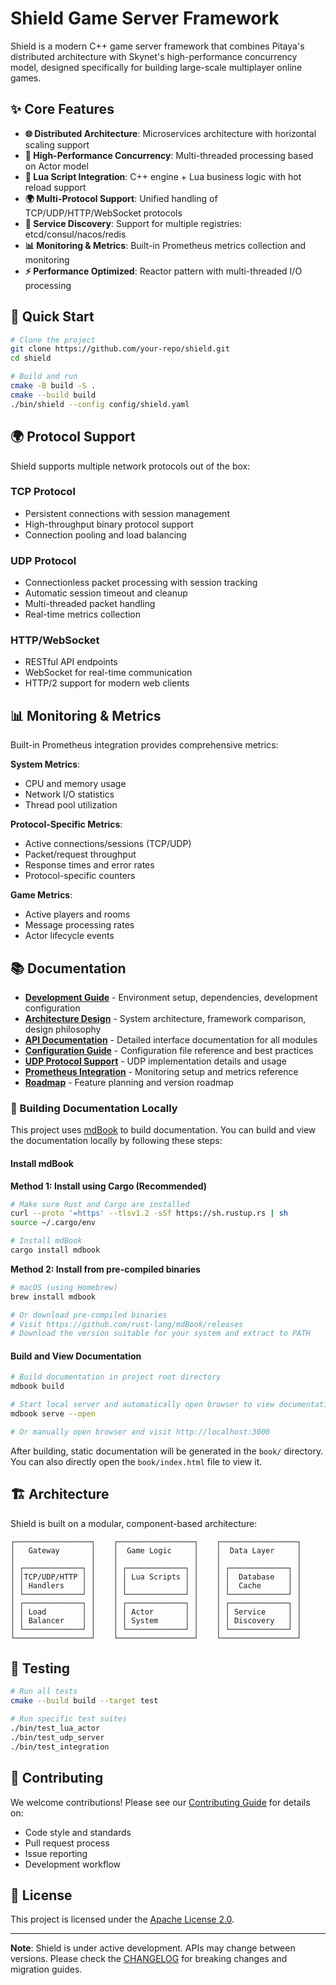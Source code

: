# Shield Game Server Framework

Shield is a modern C++ game server framework that combines Pitaya's distributed architecture with Skynet's high-performance concurrency model, designed specifically for building large-scale multiplayer online games.

## ✨ Core Features

- **🌐 Distributed Architecture**: Microservices architecture with horizontal scaling support
- **🚀 High-Performance Concurrency**: Multi-threaded processing based on Actor model
- **🔧 Lua Script Integration**: C++ engine + Lua business logic with hot reload support
- **🌍 Multi-Protocol Support**: Unified handling of TCP/UDP/HTTP/WebSocket protocols
- **🔄 Service Discovery**: Support for multiple registries: etcd/consul/nacos/redis
- **📊 Monitoring & Metrics**: Built-in Prometheus metrics collection and monitoring
- **⚡ Performance Optimized**: Reactor pattern with multi-threaded I/O processing

## 🚀 Quick Start

```bash
# Clone the project
git clone https://github.com/your-repo/shield.git
cd shield

# Build and run
cmake -B build -S .
cmake --build build
./bin/shield --config config/shield.yaml
```

## 🌍 Protocol Support

Shield supports multiple network protocols out of the box:

### TCP Protocol
- Persistent connections with session management
- High-throughput binary protocol support
- Connection pooling and load balancing

### UDP Protocol
- Connectionless packet processing with session tracking
- Automatic session timeout and cleanup
- Multi-threaded packet handling
- Real-time metrics collection

### HTTP/WebSocket
- RESTful API endpoints
- WebSocket for real-time communication
- HTTP/2 support for modern web clients

## 📊 Monitoring & Metrics

Built-in Prometheus integration provides comprehensive metrics:

**System Metrics**:
- CPU and memory usage
- Network I/O statistics
- Thread pool utilization

**Protocol-Specific Metrics**:
- Active connections/sessions (TCP/UDP)
- Packet/request throughput
- Response times and error rates
- Protocol-specific counters

**Game Metrics**:
- Active players and rooms
- Message processing rates
- Actor lifecycle events

## 📚 Documentation

- **[Development Guide](docs/development-guide.md)** - Environment setup, dependencies, development configuration
- **[Architecture Design](docs/architecture.md)** - System architecture, framework comparison, design philosophy
- **[API Documentation](docs/api/)** - Detailed interface documentation for all modules
- **[Configuration Guide](docs/configuration.md)** - Configuration file reference and best practices
- **[UDP Protocol Support](docs/udp-protocol-support.md)** - UDP implementation details and usage
- **[Prometheus Integration](docs/prometheus-integration.md)** - Monitoring setup and metrics reference
- **[Roadmap](docs/roadmap.md)** - Feature planning and version roadmap

### 📖 Building Documentation Locally

This project uses [mdBook](https://rust-lang.github.io/mdBook/) to build documentation. You can build and view the documentation locally by following these steps:

#### Install mdBook

**Method 1: Install using Cargo (Recommended)**
```bash
# Make sure Rust and Cargo are installed
curl --proto '=https' --tlsv1.2 -sSf https://sh.rustup.rs | sh
source ~/.cargo/env

# Install mdBook
cargo install mdbook
```

**Method 2: Install from pre-compiled binaries**
```bash
# macOS (using Homebrew)
brew install mdbook

# Or download pre-compiled binaries
# Visit https://github.com/rust-lang/mdBook/releases
# Download the version suitable for your system and extract to PATH
```

#### Build and View Documentation

```bash
# Build documentation in project root directory
mdbook build

# Start local server and automatically open browser to view documentation
mdbook serve --open

# Or manually open browser and visit http://localhost:3000
```

After building, static documentation will be generated in the `book/` directory. You can also directly open the `book/index.html` file to view it.

## 🏗️ Architecture

Shield is built on a modular, component-based architecture:

```
┌─────────────────┐    ┌─────────────────┐    ┌─────────────────┐
│   Gateway       │    │  Game Logic     │    │  Data Layer     │
│                 │    │                 │    │                 │
│ ┌─────────────┐ │    │ ┌─────────────┐ │    │ ┌─────────────┐ │
│ │TCP/UDP/HTTP │ │    │ │ Lua Scripts │ │    │ │  Database   │ │
│ │ Handlers    │ │    │ │             │ │    │ │  Cache      │ │
│ └─────────────┘ │    │ └─────────────┘ │    │ └─────────────┘ │
│ ┌─────────────┐ │    │ ┌─────────────┐ │    │ ┌─────────────┐ │
│ │ Load        │ │    │ │ Actor       │ │    │ │ Service     │ │
│ │ Balancer    │ │    │ │ System      │ │    │ │ Discovery   │ │
│ └─────────────┘ │    │ └─────────────┘ │    │ └─────────────┘ │
└─────────────────┘    └─────────────────┘    └─────────────────┘
```

## 🧪 Testing

```bash
# Run all tests
cmake --build build --target test

# Run specific test suites
./bin/test_lua_actor
./bin/test_udp_server
./bin/test_integration
```

## 🤝 Contributing

We welcome contributions! Please see our [Contributing Guide](docs/contributing.md) for details on:

- Code style and standards
- Pull request process
- Issue reporting
- Development workflow

## 📄 License

This project is licensed under the [Apache License 2.0](LICENSE).

---

**Note**: Shield is under active development. APIs may change between versions. Please check the [CHANGELOG](CHANGELOG.md) for breaking changes and migration guides.